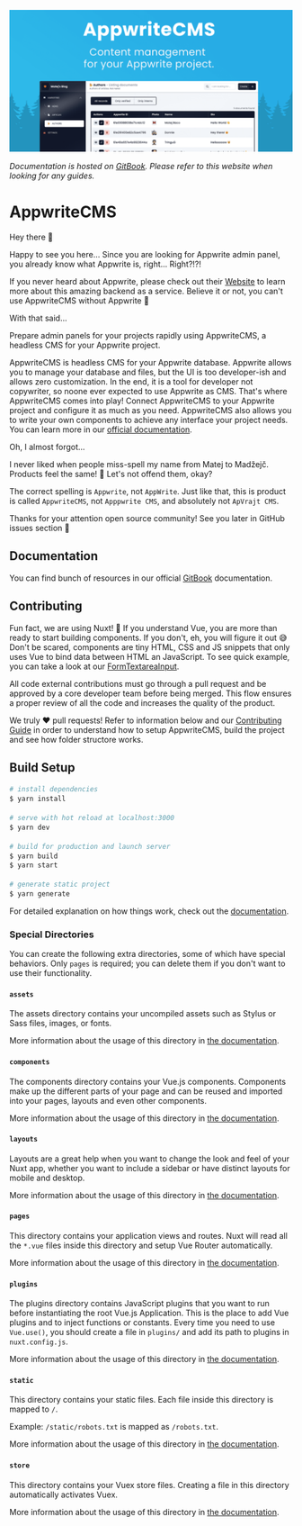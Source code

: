 ![Cover image](/static/cover.png)

_Documentation is hosted on [GitBook](https://meldiron-appwrite.gitbook.io/appwrite-cms/). Please refer to this website when looking for any guides._

# AppwriteCMS

Hey there 👋

Happy to see you here... Since you are looking for Appwrite admin panel, you already know what Appwrite is, right... Right?!?!

If you never heard about Appwrite, please check out their [Website](https://appwrite.io/) to learn more about this amazing backend as a service. Believe it or not, you can't use AppwriteCMS without Appwrite 😬

With that said...

Prepare admin panels for your projects rapidly using AppwriteCMS, a headless CMS for your Appwrite project.

AppwriteCMS is headless CMS for your Appwrite database. Appwrite allows you to manage your database and files, but the UI is too developer-ish and allows zero customization. In the end, it is a tool for developer not copywriter, so noone ever expected to use Appwrite as CMS. That's where AppwriteCMS comes into play! Connect AppwriteCMS to your Appwrite project and configure it as much as you need. AppwriteCMS also allows you to write your own components to achieve any interface your project needs. You can learn more in our [official documentation](https://meldiron-appwrite.gitbook.io/appwrite-cms/).

Oh, I almost forgot...

I never liked when people miss-spell my name from Matej to Madžejč. Products feel the same! 🤖 Let's not offend them, okay?

The correct spelling is `Appwrite`, not `AppWrite`. Just like that, this is product is called `AppwriteCMS`, not `Apppwrite CMS`, and absolutely not `ApVrajt CMS`.

Thanks for your attention open source community! See you later in GitHub issues section 👋

## Documentation

You can find bunch of resources in our official [GitBook](https://meldiron-appwrite.gitbook.io/appwrite-cms/) documentation.

## Contributing

Fun fact, we are using Nuxt! 🥳 If you understand Vue, you are more than ready to start building components. If you don't, eh, you will figure it out 😅 Don't be scared, components are tiny HTML, CSS and JS snippets that only uses Vue to bind data between HTML an JavaScript. To see quick example, you can take a look at our [FormTextareaInput](https://github.com/Meldiron/appwrite-cms/blob/master/components/blocks/form/TextareaInput.vue).

All code external contributions must go through a pull request and be approved by a core developer team before being merged. This flow ensures a proper review of all the code and increases the quality of the product.

We truly ❤️ pull requests! Refer to information below and our [Contributing Guide](https://github.com/Meldiron/appwrite-cms/blob/master/CONTRIBUTING.md) in order to understand how to setup AppwriteCMS, build the project and see how folder structore works.

## Build Setup

```bash
# install dependencies
$ yarn install

# serve with hot reload at localhost:3000
$ yarn dev

# build for production and launch server
$ yarn build
$ yarn start

# generate static project
$ yarn generate
```

For detailed explanation on how things work, check out the [documentation](https://nuxtjs.org).

### Special Directories

You can create the following extra directories, some of which have special behaviors. Only `pages` is required; you can delete them if you don't want to use their functionality.

#### `assets`

The assets directory contains your uncompiled assets such as Stylus or Sass files, images, or fonts.

More information about the usage of this directory in [the documentation](https://nuxtjs.org/docs/2.x/directory-structure/assets).

#### `components`

The components directory contains your Vue.js components. Components make up the different parts of your page and can be reused and imported into your pages, layouts and even other components.

More information about the usage of this directory in [the documentation](https://nuxtjs.org/docs/2.x/directory-structure/components).

#### `layouts`

Layouts are a great help when you want to change the look and feel of your Nuxt app, whether you want to include a sidebar or have distinct layouts for mobile and desktop.

More information about the usage of this directory in [the documentation](https://nuxtjs.org/docs/2.x/directory-structure/layouts).

#### `pages`

This directory contains your application views and routes. Nuxt will read all the `*.vue` files inside this directory and setup Vue Router automatically.

More information about the usage of this directory in [the documentation](https://nuxtjs.org/docs/2.x/get-started/routing).

#### `plugins`

The plugins directory contains JavaScript plugins that you want to run before instantiating the root Vue.js Application. This is the place to add Vue plugins and to inject functions or constants. Every time you need to use `Vue.use()`, you should create a file in `plugins/` and add its path to plugins in `nuxt.config.js`.

More information about the usage of this directory in [the documentation](https://nuxtjs.org/docs/2.x/directory-structure/plugins).

#### `static`

This directory contains your static files. Each file inside this directory is mapped to `/`.

Example: `/static/robots.txt` is mapped as `/robots.txt`.

More information about the usage of this directory in [the documentation](https://nuxtjs.org/docs/2.x/directory-structure/static).

#### `store`

This directory contains your Vuex store files. Creating a file in this directory automatically activates Vuex.

More information about the usage of this directory in [the documentation](https://nuxtjs.org/docs/2.x/directory-structure/store).
